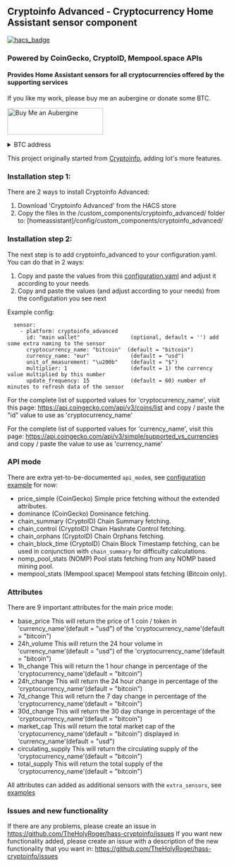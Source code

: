 ## Cryptoinfo Advanced - Cryptocurrency Home Assistant sensor component
[![hacs_badge](https://img.shields.io/badge/HACS-Default-orange.svg)](https://github.com/hacs/integration)
### Powered by CoinGecko, CryptoID, Mempool.space APIs

#### Provides Home Assistant sensors for all cryptocurrencies offered by the supporting services

If you like my work, please buy me an aubergine or donate some BTC.

<a href="https://www.buymeacoffee.com/TheHoliestRoger" target="_blank"><img src="https://cdn.buymeacoffee.com/buttons/v2/default-yellow.png" alt="Buy Me an Aubergine" style="height: 60px !important;width: 217px !important;"></a><details>
  <summary>BTC address</summary>
bc1qpq4djuxgxsk0zrkg9y2rye8fyz7e0mjx64gzq0
</details>

This project originally started from [Cryptoinfo](https://github.com/heyajohnny/cryptoinfo), adding lot's more features.

### Installation step 1:
There are 2 ways to install Cryptoinfo Advanced:
1. Download 'Cryptoinfo Advanced' from the HACS store
2. Copy the files in the /custom_components/cryptoinfo_advanced/ folder to: [homeassistant]/config/custom_components/cryptoinfo_advanced/

### Installation step 2:
The next step is to add cryptoinfo_advanced to your configuration.yaml. You can do that in 2 ways:
1. Copy and paste the values from this [configuration.yaml](https://github.com/TheHolyRoger/hass-cryptoinfo/blob/master/example/configuration.yaml) and adjust it according to your needs
2. Copy and paste the values (and adjust according to your needs) from the configutation you see next

Example config:
```Configuration.yaml:
  sensor:
    - platform: cryptoinfo_advanced
      id: "main wallet"                (optional, default = '') add some extra naming to the sensor
      cryptocurrency_name: "bitcoin"  (default = "bitcoin")
      currency_name: "eur"             (default = "usd")
      unit_of_measurement: "\u200b"    (default = "$")
      multiplier: 1                    (default = 1) the currency value multiplied by this number
      update_frequency: 15             (default = 60) number of minutes to refresh data of the sensor
```

For the complete list of supported values for 'cryptocurrency_name', visit this page:
https://api.coingecko.com/api/v3/coins/list and copy / paste the "id" value to use as 'cryptocurrency_name'

For the complete list of supported values for 'currency_name', visit this page:
https://api.coingecko.com/api/v3/simple/supported_vs_currencies and copy / paste the value to use as 'currency_name'

### API mode
There are extra yet-to-be-documented `api_mode`s, see [configuration example](https://github.com/TheHolyRoger/hass-cryptoinfo/blob/master/example/configuration.yaml) for now:
- price_simple          (CoinGecko) Simple price fetching without the extended attributes.
- dominance             (CoinGecko) Dominance fetching.
- chain_summary         (CryptoID) Chain Summary fetching.
- chain_control         (CryptoID) Chain Hashrate Control fetching.
- chain_orphans         (CryptoID) Chain Orphans fetching.
- chain_block_time      (CryptoID) Chain Block Timestamp fetching, can be used in conjunction with `chain_summary` for difficulty calculations.
- nomp_pool_stats       (NOMP) Pool stats fetching from any NOMP based mining pool.
- mempool_stats         (Mempool.space) Mempool stats fetching (Bitcoin only).

### Attributes
There are 9 important attributes for the main price mode:
- base_price          This will return the price of 1 coin / token in 'currency_name'(default = "usd") of the 'cryptocurrency_name'(default = "bitcoin")
- 24h_volume          This will return the 24 hour volume in 'currency_name'(default = "usd") of the 'cryptocurrency_name'(default = "bitcoin")
- 1h_change           This will return the 1 hour change in percentage of the 'cryptocurrency_name'(default = "bitcoin")
- 24h_change          This will return the 24 hour change in percentage of the 'cryptocurrency_name'(default = "bitcoin")
- 7d_change           This will return the 7 day change in percentage of the 'cryptocurrency_name'(default = "bitcoin")
- 30d_change          This will return the 30 day change in percentage of the 'cryptocurrency_name'(default = "bitcoin")
- market_cap          This will return the total market cap of the 'cryptocurrency_name'(default = "bitcoin") displayed in 'currency_name'(default = "usd")
- circulating_supply  This will return the circulating supply of the 'cryptocurrency_name'(default = "bitcoin")
- total_supply        This will return the total supply of the 'cryptocurrency_name'(default = "bitcoin")

All attributes can added as additional sensors with the `extra_sensors`, see [examples](https://github.com/TheHolyRoger/hass-cryptoinfo/blob/master/example/configuration.yaml)

### Issues and new functionality
If there are any problems, please create an issue in https://github.com/TheHolyRoger/hass-cryptoinfo/issues
If you want new functionality added, please create an issue with a description of the new functionality that you want in: https://github.com/TheHolyRoger/hass-cryptoinfo/issues
